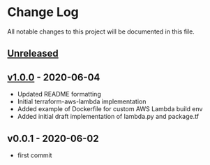 # Change Log

All notable changes to this project will be documented in this file.

<a name="unreleased"></a>
## [Unreleased]



<a name="v1.0.0"></a>
## [v1.0.0] - 2020-06-04

- Updated README formatting
- Initial terraform-aws-lambda implementation
- Added example of Dockerfile for custom AWS Lambda build env
- Added initial draft implementation of lambda.py and package.tf


<a name="v0.0.1"></a>
## v0.0.1 - 2020-06-02

- first commit


[Unreleased]: https://github.com/terraform-aws-modules/terraform-aws-lambda/compare/v1.0.0...HEAD
[v1.0.0]: https://github.com/terraform-aws-modules/terraform-aws-lambda/compare/v0.0.1...v1.0.0
